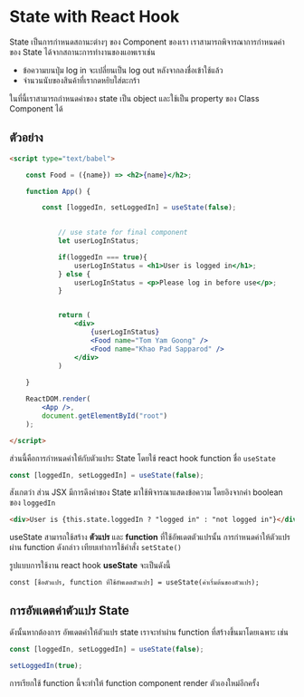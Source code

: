 
# State with React Hook

State เป็นการกำหนดสถานะต่างๆ ของ Component ของเรา เราสามารถพิจารณาการกำหนดค่าของ State ได้จากสถานะการทำงานของแอพเราเช่น

- ข้อความบนปุ่ม log in จะเปลี่ยนเป็น log out หลังจากลงชื่อเข้าใช้แล้ว
- จำนวนนับของสินค้าที่เรากดหยิบใส่ตะกร้า

ในที่นี้เราสามารถกำหนดค่าของ state เป็น object และใช้เป็น property ของ Class Component ได้

## ตัวอย่าง

```html
<script type="text/babel">

    const Food = ({name}) => <h2>{name}</h2>;

    function App() {

        const [loggedIn, setLoggedIn] = useState(false);

        
            // use state for final component
            let userLogInStatus;

            if(loggedIn === true){
                userLogInStatus = <h1>User is logged in</h1>;
            } else {
                userLogInStatus = <p>Please log in before use</p>;
            }


            return (
                <div>
                    {userLogInStatus}
                    <Food name="Tom Yam Goong" />
                    <Food name="Khao Pad Sapparod" />
                </div>
            )
        
    }

    ReactDOM.render(
        <App />,
        document.getElementById("root")
    );

</script>
```

ส่วนนี้คือการกำหนดค่าให้กับตัวแประ State โดยใช้ react hook function ชื่อ `useState`

```js
const [loggedIn, setLoggedIn] = useState(false);
```

สังเกตว่า ส่วน JSX มีการดึงค่าของ State มาใช้พิจารณาแสดงข้อความ โดยอิงจากค่า boolean ของ `loggedIn`

```html
<div>User is {this.state.loggedIn ? "logged in" : "not logged in"}</div>
```

useState สามารถใช้สร้าง **ตัวแปร** และ **function** ที่ใช้อัพเดตตัวแปรนั้น การกำหนดค่าให้ตัวแปรผ่าน function ดังกล่าว เทียบเท่าการใช้คำสั่ง `setState()`

รูปแบบการใช้งาน react hook **useState** จะเป็นดังนี้ 

```
const [ชื่อตัวแปร, function ที่ใช้อัพเดตตัวแปร] = useState(ค่าเริ่มต้นของตัวแปร);
```

## การอัพเดตค่าตัวแปร State

ดังนั้นหากต้องการ อัพเดตค่าให้ตัวแปร state เราจะทำผ่าน function ที่สร้างขึ้นมาโดยเฉพาะ เช่น

```js
const [loggedIn, setLoggedIn] = useState(false);

setLoggedIn(true);
```

การเรียกใช้ function นี้จะทำให้ function component render ตัวเองใหม่อีกครั้ง